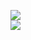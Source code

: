 [![](https://img.shields.io/badge/Made%20With-Github%20Spray-lightgrey.svg?style=for-the-badge&logo=github)](https://github.com/Annihil/github-spray#6907)  
[![](https://i.imgur.com/2DrTn0Z.gif)](https://github.com/Annihil/github-spray)